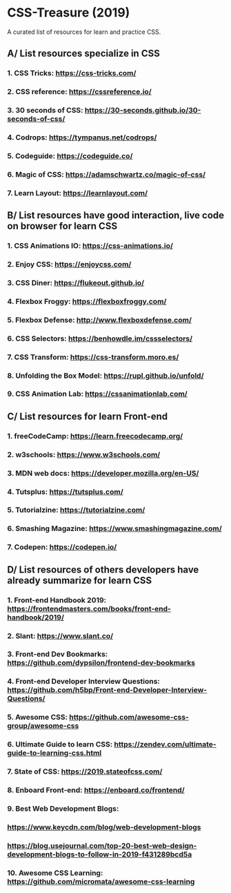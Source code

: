 # CSS-Treasure (2019)
   A curated list of resources for learn and practice CSS.
   
## A/ List resources specialize in CSS
###     1. CSS Tricks: https://css-tricks.com/
###     2. CSS reference: https://cssreference.io/
###     3. 30 seconds of CSS: https://30-seconds.github.io/30-seconds-of-css/
###     4. Codrops: https://tympanus.net/codrops/
###     5. Codeguide: https://codeguide.co/
###     6. Magic of CSS: https://adamschwartz.co/magic-of-css/
###     7. Learn Layout: https://learnlayout.com/

##
## B/ List resources have good interaction, live code on browser for learn CSS
###     1. CSS Animations IO: https://css-animations.io/
###     2. Enjoy CSS: https://enjoycss.com/
###     3. CSS Diner: https://flukeout.github.io/
###     4. Flexbox Froggy: https://flexboxfroggy.com/
###     5. Flexbox Defense: http://www.flexboxdefense.com/
###     6. CSS Selectors: https://benhowdle.im/cssselectors/
###     7. CSS Transform: https://css-transform.moro.es/ 
###     8. Unfolding the Box Model: https://rupl.github.io/unfold/ 
###     9. CSS Animation Lab: https://cssanimationlab.com/ 

##
## C/ List resources for learn Front-end
###     1. freeCodeCamp: https://learn.freecodecamp.org/
###     2. w3schools: https://www.w3schools.com/
###     3. MDN web docs: https://developer.mozilla.org/en-US/
###     4. Tutsplus: https://tutsplus.com/
###     5. Tutorialzine: https://tutorialzine.com/
###     6. Smashing Magazine: https://www.smashingmagazine.com/
###     7. Codepen: https://codepen.io/

##
## D/ List resources of others developers have already summarize for learn CSS
###     1. Front-end Handbook 2019: https://frontendmasters.com/books/front-end-handbook/2019/
###     2. Slant: https://www.slant.co/
###     3. Front-end Dev Bookmarks: https://github.com/dypsilon/frontend-dev-bookmarks
###     4. Front-end Developer Interview Questions: https://github.com/h5bp/Front-end-Developer-Interview-Questions/
###     5. Awesome CSS: https://github.com/awesome-css-group/awesome-css
###     6. Ultimate Guide to learn CSS: https://zendev.com/ultimate-guide-to-learning-css.html
###     7. State of CSS: https://2019.stateofcss.com/
###     8. Enboard Front-end: https://enboard.co/frontend/
###     9. Best Web Development Blogs: 
###          https://www.keycdn.com/blog/web-development-blogs
###          https://blog.usejournal.com/top-20-best-web-design-development-blogs-to-follow-in-2019-f431289bcd5a
###     10. Awesome CSS Learning: https://github.com/micromata/awesome-css-learning
